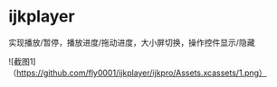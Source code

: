 # ijkplayer
实现播放/暂停，播放进度/拖动进度，大小屏切换，操作控件显示/隐藏

![截图1]（https://github.com/fly0001/ijkplayer/ijkpro/Assets.xcassets/1.png）
